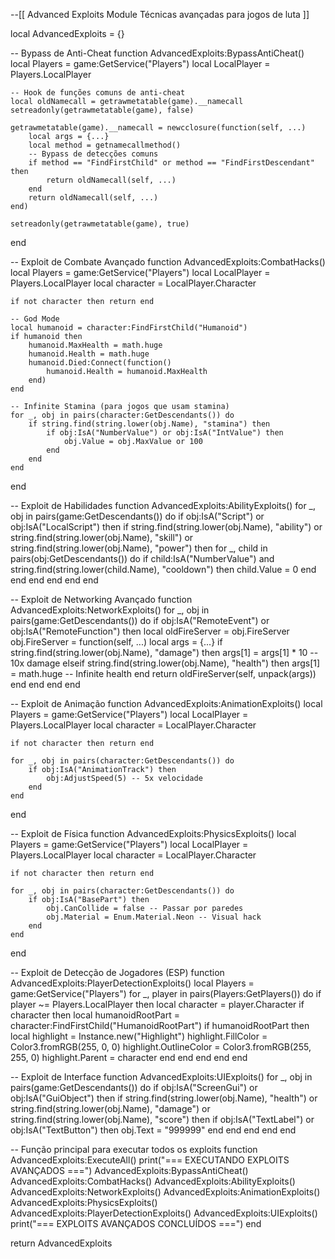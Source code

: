 --[[
    Advanced Exploits Module
    Técnicas avançadas para jogos de luta
]]

local AdvancedExploits = {}

-- Bypass de Anti-Cheat
function AdvancedExploits:BypassAntiCheat()
    local Players = game:GetService("Players")
    local LocalPlayer = Players.LocalPlayer

    -- Hook de funções comuns de anti-cheat
    local oldNamecall = getrawmetatable(game).__namecall
    setreadonly(getrawmetatable(game), false)

    getrawmetatable(game).__namecall = newcclosure(function(self, ...)
        local args = {...}
        local method = getnamecallmethod()
        -- Bypass de detecções comuns
        if method == "FindFirstChild" or method == "FindFirstDescendant" then
            return oldNamecall(self, ...)
        end
        return oldNamecall(self, ...)
    end)

    setreadonly(getrawmetatable(game), true)
end

-- Exploit de Combate Avançado
function AdvancedExploits:CombatHacks()
    local Players = game:GetService("Players")
    local LocalPlayer = Players.LocalPlayer
    local character = LocalPlayer.Character

    if not character then return end

    -- God Mode
    local humanoid = character:FindFirstChild("Humanoid")
    if humanoid then
        humanoid.MaxHealth = math.huge
        humanoid.Health = math.huge
        humanoid.Died:Connect(function()
            humanoid.Health = humanoid.MaxHealth
        end)
    end

    -- Infinite Stamina (para jogos que usam stamina)
    for _, obj in pairs(character:GetDescendants()) do
        if string.find(string.lower(obj.Name), "stamina") then
            if obj:IsA("NumberValue") or obj:IsA("IntValue") then
                obj.Value = obj.MaxValue or 100
            end
        end
    end
end

-- Exploit de Habilidades
function AdvancedExploits:AbilityExploits()
    for _, obj in pairs(game:GetDescendants()) do
        if obj:IsA("Script") or obj:IsA("LocalScript") then
            if string.find(string.lower(obj.Name), "ability") or
               string.find(string.lower(obj.Name), "skill") or
               string.find(string.lower(obj.Name), "power") then
                for _, child in pairs(obj:GetDescendants()) do
                    if child:IsA("NumberValue") and string.find(string.lower(child.Name), "cooldown") then
                        child.Value = 0
                    end
                end
            end
        end
    end
end

-- Exploit de Networking Avançado
function AdvancedExploits:NetworkExploits()
    for _, obj in pairs(game:GetDescendants()) do
        if obj:IsA("RemoteEvent") or obj:IsA("RemoteFunction") then
            local oldFireServer = obj.FireServer
            obj.FireServer = function(self, ...)
                local args = {...}
                if string.find(string.lower(obj.Name), "damage") then
                    args[1] = args[1] * 10 -- 10x damage
                elseif string.find(string.lower(obj.Name), "health") then
                    args[1] = math.huge -- Infinite health
                end
                return oldFireServer(self, unpack(args))
            end
        end
    end
end

-- Exploit de Animação
function AdvancedExploits:AnimationExploits()
    local Players = game:GetService("Players")
    local LocalPlayer = Players.LocalPlayer
    local character = LocalPlayer.Character

    if not character then return end

    for _, obj in pairs(character:GetDescendants()) do
        if obj:IsA("AnimationTrack") then
            obj:AdjustSpeed(5) -- 5x velocidade
        end
    end
end

-- Exploit de Física
function AdvancedExploits:PhysicsExploits()
    local Players = game:GetService("Players")
    local LocalPlayer = Players.LocalPlayer
    local character = LocalPlayer.Character

    if not character then return end

    for _, obj in pairs(character:GetDescendants()) do
        if obj:IsA("BasePart") then
            obj.CanCollide = false -- Passar por paredes
            obj.Material = Enum.Material.Neon -- Visual hack
        end
    end
end

-- Exploit de Detecção de Jogadores (ESP)
function AdvancedExploits:PlayerDetectionExploits()
    local Players = game:GetService("Players")
    for _, player in pairs(Players:GetPlayers()) do
        if player ~= Players.LocalPlayer then
            local character = player.Character
            if character then
                local humanoidRootPart = character:FindFirstChild("HumanoidRootPart")
                if humanoidRootPart then
                    local highlight = Instance.new("Highlight")
                    highlight.FillColor = Color3.fromRGB(255, 0, 0)
                    highlight.OutlineColor = Color3.fromRGB(255, 255, 0)
                    highlight.Parent = character
                end
            end
        end
    end
end

-- Exploit de Interface
function AdvancedExploits:UIExploits()
    for _, obj in pairs(game:GetDescendants()) do
        if obj:IsA("ScreenGui") or obj:IsA("GuiObject") then
            if string.find(string.lower(obj.Name), "health") or
               string.find(string.lower(obj.Name), "damage") or
               string.find(string.lower(obj.Name), "score") then
                if obj:IsA("TextLabel") or obj:IsA("TextButton") then
                    obj.Text = "999999"
                end
            end
        end
    end
end

-- Função principal para executar todos os exploits
function AdvancedExploits:ExecuteAll()
    print("=== EXECUTANDO EXPLOITS AVANÇADOS ===")
    AdvancedExploits:BypassAntiCheat()
    AdvancedExploits:CombatHacks()
    AdvancedExploits:AbilityExploits()
    AdvancedExploits:NetworkExploits()
    AdvancedExploits:AnimationExploits()
    AdvancedExploits:PhysicsExploits()
    AdvancedExploits:PlayerDetectionExploits()
    AdvancedExploits:UIExploits()
    print("=== EXPLOITS AVANÇADOS CONCLUÍDOS ===")
end

return AdvancedExploits